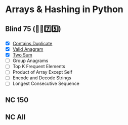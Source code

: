 # Arrays & Hashing in Python


## Blind 75 (🧑‍🦯7️⃣5️⃣)
- [x] [Contains Duplicate](https://github.com/flenhu/leetcode/blob/main/Python/01_arraysAndHashing/217_containsDuplicate.ipynb)
- [x] [Valid Anagram](https://github.com/flenhu/leetcode/blob/main/Python/01_arraysAndHashing/242_validAnagram.ipynb)
- [x] [Two Sum](https://github.com/flenhu/leetcode/blob/main/Python/01_arraysAndHashing/1_twoSum.ipynb)
- [ ] Group Anagrams
- [ ] Top K Frequent Elements
- [ ] Product of Array Except Self
- [ ] Encode and Decode Strings
- [ ] Longest Consecutive Sequence
## NC 150

## NC All